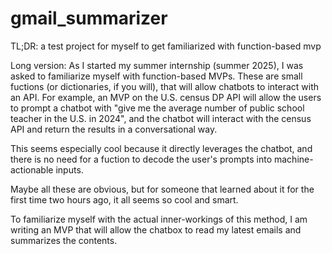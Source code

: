 # gmail_summarizer
TL;DR: a test project for myself to get familiarized with function-based mvp

Long version:
As I started my summer internship (summer 2025), I was asked to familiarize myself with function-based MVPs. These are small fuctions (or dictionaries, if you will), that will allow chatbots to interact with an API. For example, an MVP on the U.S. census DP API will allow the users to prompt a chatbot with "give me the average number of public school teacher in the U.S. in 2024", and the chatbot will interact with the census API and return the results in a conversational way. 

This seems especially cool because it directly leverages the chatbot, and there is no need for a fuction to decode the user's prompts into machine-actionable inputs. 

Maybe all these are obvious, but for someone that learned about it for the first time two hours ago, it all seems so cool and smart.

To familiarize myself with the actual inner-workings of this method, I am writing an MVP that will allow the chatbox to read my latest emails and summarizes the contents. 


